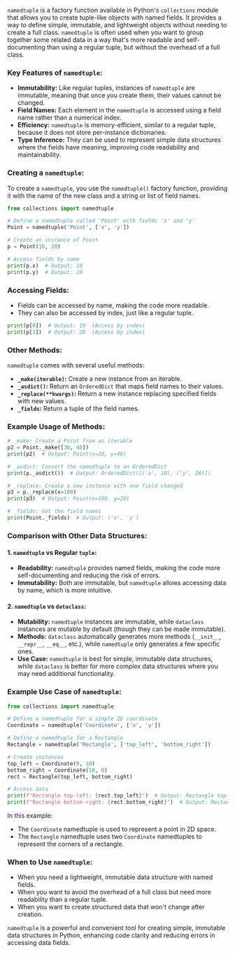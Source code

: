 `namedtuple` is a factory function available in Python's `collections` module that allows you to create tuple-like objects with named fields. It provides a way to define simple, immutable, and lightweight objects without needing to create a full class. `namedtuple` is often used when you want to group together some related data in a way that's more readable and self-documenting than using a regular tuple, but without the overhead of a full class.

### **Key Features of `namedtuple`:**
- **Immutability:** Like regular tuples, instances of `namedtuple` are immutable, meaning that once you create them, their values cannot be changed.
- **Field Names:** Each element in the `namedtuple` is accessed using a field name rather than a numerical index.
- **Efficiency:** `namedtuple` is memory-efficient, similar to a regular tuple, because it does not store per-instance dictionaries.
- **Type Inference:** They can be used to represent simple data structures where the fields have meaning, improving code readability and maintainability.

### **Creating a `namedtuple`:**

To create a `namedtuple`, you use the `namedtuple()` factory function, providing it with the name of the new class and a string or list of field names.

```python
from collections import namedtuple

# Define a namedtuple called 'Point' with fields 'x' and 'y'
Point = namedtuple('Point', ['x', 'y'])

# Create an instance of Point
p = Point(10, 20)

# Access fields by name
print(p.x)  # Output: 10
print(p.y)  # Output: 20
```

### **Accessing Fields:**
- Fields can be accessed by name, making the code more readable.
- They can also be accessed by index, just like a regular tuple.

```python
print(p[0])  # Output: 10  (Access by index)
print(p[1])  # Output: 20  (Access by index)
```

### **Other Methods:**
`namedtuple` comes with several useful methods:
- **`_make(iterable)`:** Create a new instance from an iterable.
- **`_asdict()`:** Return an `OrderedDict` that maps field names to their values.
- **`_replace(**kwargs)`:** Return a new instance replacing specified fields with new values.
- **`_fields`:** Return a tuple of the field names.

### **Example Usage of Methods:**

```python
# _make: Create a Point from an iterable
p2 = Point._make([30, 40])
print(p2)  # Output: Point(x=30, y=40)

# _asdict: Convert the namedtuple to an OrderedDict
print(p._asdict())  # Output: OrderedDict([('x', 10), ('y', 20)])

# _replace: Create a new instance with one field changed
p3 = p._replace(x=100)
print(p3)  # Output: Point(x=100, y=20)

# _fields: Get the field names
print(Point._fields)  # Output: ('x', 'y')
```

### **Comparison with Other Data Structures:**

#### **1. `namedtuple` vs Regular `tuple`:**
- **Readability:** `namedtuple` provides named fields, making the code more self-documenting and reducing the risk of errors.
- **Immutability:** Both are immutable, but `namedtuple` allows accessing data by name, which is more intuitive.

#### **2. `namedtuple` vs `dataclass`:**
- **Mutability:** `namedtuple` instances are immutable, while `dataclass` instances are mutable by default (though they can be made immutable).
- **Methods:** `dataclass` automatically generates more methods (`__init__`, `__repr__`, `__eq__`, etc.), while `namedtuple` only generates a few specific ones.
- **Use Case:** `namedtuple` is best for simple, immutable data structures, while `dataclass` is better for more complex data structures where you may need additional functionality.

### **Example Use Case of `namedtuple`:**

```python
from collections import namedtuple

# Define a namedtuple for a simple 2D coordinate
Coordinate = namedtuple('Coordinate', ['x', 'y'])

# Define a namedtuple for a Rectangle
Rectangle = namedtuple('Rectangle', ['top_left', 'bottom_right'])

# Create instances
top_left = Coordinate(0, 10)
bottom_right = Coordinate(10, 0)
rect = Rectangle(top_left, bottom_right)

# Access data
print(f"Rectangle top-left: {rect.top_left}")  # Output: Rectangle top-left: Coordinate(x=0, y=10)
print(f"Rectangle bottom-right: {rect.bottom_right}")  # Output: Rectangle bottom-right: Coordinate(x=10, y=0)
```

In this example:
- The `Coordinate` namedtuple is used to represent a point in 2D space.
- The `Rectangle` namedtuple uses two `Coordinate` namedtuples to represent the corners of a rectangle.

### **When to Use `namedtuple`:**
- When you need a lightweight, immutable data structure with named fields.
- When you want to avoid the overhead of a full class but need more readability than a regular tuple.
- When you want to create structured data that won't change after creation.

`namedtuple` is a powerful and convenient tool for creating simple, immutable data structures in Python, enhancing code clarity and reducing errors in accessing data fields.